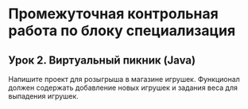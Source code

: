 # Промежуточная контрольная работа по блоку специализация
## Урок 2. Виртуальный пикник (Java)
Напишите проект для розыгрыша в магазине игрушек. Функционал должен содержать добавление новых игрушек и задания веса
для выпадения игрушек.